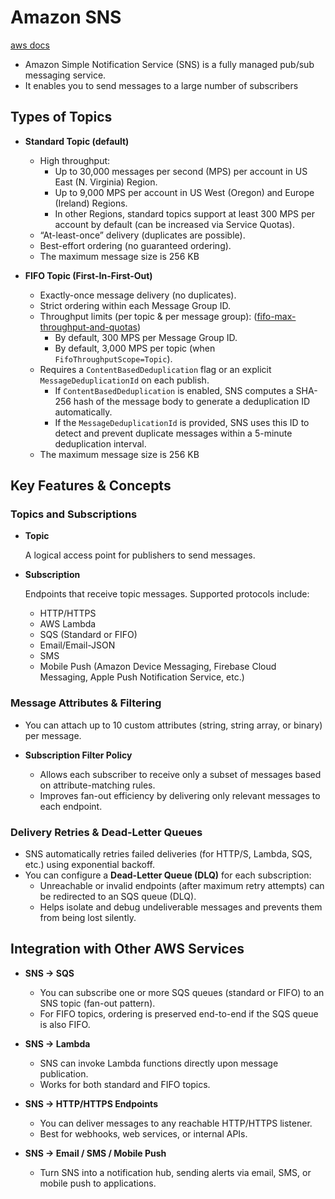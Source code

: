 # Amazon SNS

[aws docs](https://docs.aws.amazon.com/sns/latest/dg/sns-fifo-topics.html)

- Amazon Simple Notification Service (SNS) is a fully managed pub/sub messaging service.
- It enables you to send messages to a large number of subscribers

## Types of Topics

- **Standard Topic (default)**
  - High throughput:  
    - Up to 30,000 messages per second (MPS) per account in US East (N. Virginia) Region.  
    - Up to 9,000 MPS per account in US West (Oregon) and Europe (Ireland) Regions.  
    - In other Regions, standard topics support at least 300 MPS per account by default (can be increased via Service Quotas).
  - “At-least-once” delivery (duplicates are possible).
  - Best-effort ordering (no guaranteed ordering).
  - The maximum message size is 256 KB

- **FIFO Topic (First-In-First-Out)**
  - Exactly-once message delivery (no duplicates).
  - Strict ordering within each Message Group ID.
  - Throughput limits (per topic & per message group): ([fifo-max-throughput-and-quotas](https://repost.aws/questions/QU96dBCBROTiSQmR92B-LOjQ/clarification-about-sns-fifo-max-throughput-and-quotas))
    - By default, 300 MPS per Message Group ID.
    - By default, 3,000 MPS per topic (when `FifoThroughputScope=Topic`).
  - Requires a `ContentBasedDeduplication` flag or an explicit `MessageDeduplicationId` on each publish.
    - If `ContentBasedDeduplication` is enabled, SNS computes a SHA-256 hash of the message body to generate a deduplication ID automatically.
    - If the `MessageDeduplicationId` is provided, SNS uses this ID to detect and prevent duplicate messages within a 5-minute deduplication interval.
  - The maximum message size is 256 KB
  
## Key Features & Concepts

### Topics and Subscriptions

- **Topic**

  A logical access point for publishers to send messages.

- **Subscription**  

  Endpoints that receive topic messages. Supported protocols include:
  - HTTP/HTTPS
  - AWS Lambda
  - SQS (Standard or FIFO)
  - Email/Email-JSON
  - SMS
  - Mobile Push (Amazon Device Messaging, Firebase Cloud Messaging, Apple Push Notification Service, etc.)

### Message Attributes & Filtering

- You can attach up to 10 custom attributes (string, string array, or binary) per message.

- **Subscription Filter Policy**  
  - Allows each subscriber to receive only a subset of messages based on attribute-matching rules.  
  - Improves fan-out efficiency by delivering only relevant messages to each endpoint.

### Delivery Retries & Dead-Letter Queues

- SNS automatically retries failed deliveries (for HTTP/S, Lambda, SQS, etc.) using exponential backoff.
- You can configure a **Dead-Letter Queue (DLQ)** for each subscription:
  - Unreachable or invalid endpoints (after maximum retry attempts) can be redirected to an SQS queue (DLQ).  
  - Helps isolate and debug undeliverable messages and prevents them from being lost silently.

## Integration with Other AWS Services

- **SNS → SQS**  
  - You can subscribe one or more SQS queues (standard or FIFO) to an SNS topic (fan-out pattern).  
  - For FIFO topics, ordering is preserved end-to-end if the SQS queue is also FIFO.

- **SNS → Lambda**  
  - SNS can invoke Lambda functions directly upon message publication.  
  - Works for both standard and FIFO topics.  

- **SNS → HTTP/HTTPS Endpoints**  
  - You can deliver messages to any reachable HTTP/HTTPS listener.  
  - Best for webhooks, web services, or internal APIs.

- **SNS → Email / SMS / Mobile Push**  
  - Turn SNS into a notification hub, sending alerts via email, SMS, or mobile push to applications.